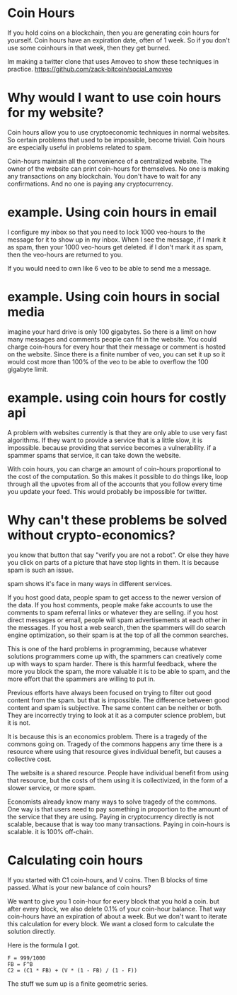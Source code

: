 Coin Hours
==============

If you hold coins on a blockchain, then you are generating coin hours for yourself.
Coin hours have an expiration date, often of 1 week.
So if you don't use some coinhours in that week, then they get burned.

Im making a twitter clone that uses Amoveo to show these techniques in practice. https://github.com/zack-bitcoin/social_amoveo

Why would I want to use coin hours for my website?
===============

Coin hours allow you to use cryptoeconomic techniques in normal websites. So certain problems that used to be impossible, become trivial. Coin hours are especially useful in problems related to spam.

Coin-hours maintain all the convenience of a centralized website. The owner of the website can print coin-hours for themselves. No one is making any transactions on any blockchain. You don't have to wait for any confirmations. And no one is paying any cryptocurrency.

example. Using coin hours in email
================

I configure my inbox so that you need to lock 1000 veo-hours to the message for it to show up in my inbox.
When I see the message, if I mark it as spam, then your 1000 veo-hours get deleted. if I don't mark it as spam, then the veo-hours are returned to you.

If you would need to own like 6 veo to be able to send me a message.

example. Using coin hours in social media
=================

imagine your hard drive is only 100 gigabytes.
So there is a limit on how many messages and comments people can fit in the website.
You could charge coin-hours for every hour that their message or comment is hosted on the website.
Since there is a finite number of veo, you can set it up so it would cost more than 100% of the veo to be able to overflow the 100 gigabyte limit.

example. using coin hours for costly api
===============

A problem with websites currently is that they are only able to use very fast algorithms.
If they want to provide a service that is a little slow, it is impossible. because providing that service becomes a vulnerability. if a spammer spams that service, it can take down the website.

With coin hours, you can charge an amount of coin-hours proportional to the cost of the computation.
So this makes it possible to do things like, loop through all the upvotes from all of the accounts that you follow every time you update your feed.
This would probably be impossible for twitter.

Why can't these problems be solved without crypto-economics?
===================

you know that button that say "verify you are not a robot".
Or else they have you click on parts of a picture that have stop lights in them.
It is because spam is such an issue.

spam shows it's face in many ways in different services.

If you host good data, people spam to get access to the newer version of the data.
If you host comments, people make fake accounts to use the comments to spam referral links or whatever they are selling.
if you host direct messages or email, people will spam advertisements at each other in the messages.
If you host a web search, then the spammers will do search engine optimization, so their spam is at the top of all the common searches.

This is one of the hard problems in programming, because whatever solutions programmers come up with, the spammers can creatively come up with ways to spam harder.
There is this harmful feedback, where the more you block the spam, the more valuable it is to be able to spam, and the more effort that the spammers are willing to put in.

Previous efforts have always been focused on trying to filter out good content from the spam. but that is impossible.
The difference between good content and spam is subjective. The same content can be neither or both.
They are incorrectly trying to look at it as a computer science problem, but it is not.

It is because this is an economics problem. 
There is a tragedy of the commons going on.
Tragedy of the commons happens any time there is a resource where using that resource gives individual benefit, but causes a collective cost.

The website is a shared resource.
People have individual benefit from using that resource, but the costs of them using it is collectivized, in the form of a slower service, or more spam.

Economists already know many ways to solve tragedy of the commons.
One way is that users need to pay something in proportion to the amount of the service that they are using. 
Paying in cryptocurrency directly is not scalable, because that is way too many transactions.
Paying in coin-hours is scalable. it is 100% off-chain.

Calculating coin hours
==============

If you started with C1 coin-hours, and V coins. Then B blocks of time passed. What is your new balance of coin hours?

We want to give you 1 coin-hour for every block that you hold a coin. but after every block, we also delete 0.1% of your coin-hour balance. That way coin-hours have an expiration of about a week.
But we don't want to iterate this calculation for every block. We want a closed form to calculate the solution directly.

Here is the formula I got.

```
F = 999/1000
FB = F^B
C2 = (C1 * FB) + (V * (1 - FB) / (1 - F))
```

The stuff we sum up is a finite geometric series.
